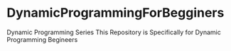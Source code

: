 # DynamicProgrammingForBegginers
Dynamic Programming Series 
This Repository is Specifically for Dynamic Programming Begineers
